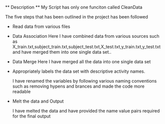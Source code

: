 ** Description **
My Script has only one funciton called CleanData

The five steps that has been outlined in the project has been followed

*	Read data from various files
*   Data Association 
    Here I have combined data from various sources such as X_train.txt,subject_train.txt,subject_test.txt,X_test.txt,y_train.txt,y_test.txt
	and have merged them into one single data set..
*  Data Merge
   Here I have merged all the data into one single data set

*  Appropriately labels the data set with descriptive activity names. 
  
   I have renamed the variables by following various naming conventions such as removing hypens and brances and made the code more readable
*  Melt the data and Output

   I have melted the data and have provided the name value pairs required for the final output
